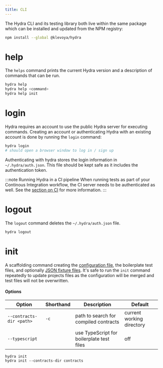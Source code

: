 ```yaml
---
title: CLI
---
```


The Hydra CLI and its testing library both live within the same package which can be installed and updated from the NPM registry:

```bash
npm install --global @klevoya/hydra
```

# help

The `helps` command prints the current Hydra version and a description of commands that can be run.

```bash
hydra help
hydra help <command>
hydra help init
```

# login

Hydra requires an account to use the public Hydra server for executing commands.
Creating an account or authenticating Hydra with an existing account is done by running the `login` command:

```bash
hydra login
# should open a browser window to log in / sign up
```

Authenticating with hydra stores the login information in `~/.hydra/auth.json`.
This file should be kept safe as it includes the authentication token.

:::note Running Hydra in a CI pipeline
When running tests as part of your Continous Integration workflow, the CI server needs to be authenticated as well. See the [section on CI](../guides/ci.md) for more information.
:::

# logout

The `logout` command deletes the `~/.hydra/auth.json` file.

```bash
hydra logout
```

# init

A scaffolding command creating the [configuration file](./config.md), the boilerplate test files, and optionally [JSON fixture files](../guides/initial-contract-tables.md).
It's safe to run the `init` command repeatedly to update projects files as the configuration will be merged and test files will not be overwritten.

#### Options

| Option                   | Shorthand | Description                               | Default                   |
| ------------------------ | --------- | ----------------------------------------- | ------------------------- |
| `--contracts-dir <path>` | `-c`      | path to search for compiled contracts     | current working directory |
| `--typescript`           |           | use TypeScript for boilerplate test files | off                       |

```
hydra init
hydra init --contracts-dir contracts
```

